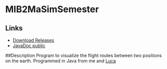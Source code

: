 # MIB2MaSimSemester
## Links
- [Download Releases](https://github.com/janwdev/MIB2MaSimSe/releases)
- [JavaDoc public](https://janwdev.github.io/MIB2MaSimSe/)

##Description
Program to visualize the flight routes between two positions on the earth.
Programmed in Java from me and [Luca](https://github.com/TutiEgg)